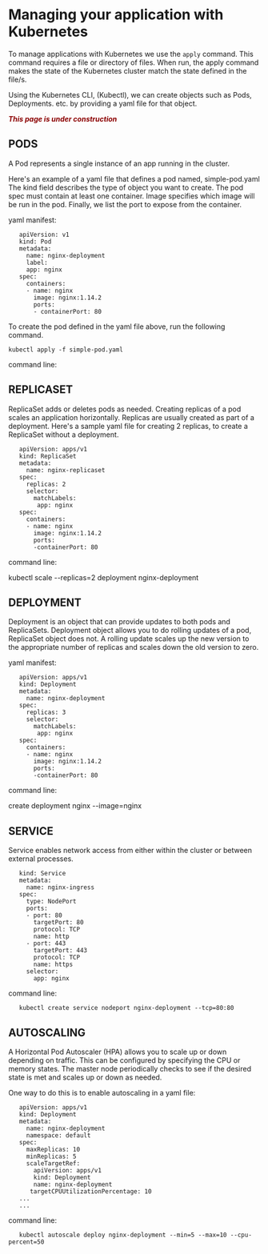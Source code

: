 # Managing your application with Kubernetes 

To manage applications with Kubernetes we use the `apply` command. This command requires a file or directory of files. When run, the apply command makes the state of the Kubernetes cluster match the state defined in the file/s. 

Using the Kubernetes CLI, (Kubectl), we can create objects such as Pods, Deployments. etc. by providing a yaml file for that object. 
 
<span style="color:darkred">***This page is under construction***</span>


## PODS

A Pod represents a single instance of an app running in the cluster. 

Here's an example of a yaml file that defines a pod named, simple-pod.yaml 
The kind field describes the type of object you want to create. 
The pod spec must contain at least one container. Image specifies which image will be run in the pod. 
Finally, we list the port to expose from the container. 

yaml manifest:

       apiVersion: v1
       kind: Pod
       metadata:
         name: nginx-deployment
         label:
         app: nginx  
       spec:
         containers:
         - name: nginx
           image: nginx:1.14.2
           ports:
           - containerPort: 80

To create the pod defined in the yaml file above, run the following command. 

    kubectl apply -f simple-pod.yaml 


command line:  

## REPLICASET

ReplicaSet adds or deletes pods as needed. 
Creating replicas of a pod scales an application horizontally. Replicas are usually created as part of a deployment. 
Here's a sample yaml file for creating 2 replicas, to create a ReplicaSet without a deployment.  

       apiVersion: apps/v1
       kind: ReplicaSet
       metadata:
         name: nginx-replicaset
       spec: 
         replicas: 2
         selector:
           matchLabels:
            app: nginx
       spec: 
         containers:
         - name: nginx
           image: nginx:1.14.2
           ports:
           -containerPort: 80

command line: 

kubectl scale --replicas=2 deployment nginx-deployment


## DEPLOYMENT

Deployment is an object that can provide updates to both pods and ReplicaSets. 
Deployment object allows you to do rolling updates of a pod, ReplicaSet object does not. A rolling update scales up the new version to the appropriate number of replicas and scales down the old version to zero. 

yaml manifest: 

       apiVersion: apps/v1
       kind: Deployment
       metadata:
         name: nginx-deployment
       spec: 
         replicas: 3
         selector:
           matchLabels:
            app: nginx
       spec: 
         containers:
         - name: nginx
           image: nginx:1.14.2
           ports:
           -containerPort: 80

command line: 

create deployment nginx --image=nginx


## SERVICE

Service enables network access from either within the cluster or between external processes. 

       kind: Service
       metadata:
         name: nginx-ingress
       spec:
         type: NodePort
         ports:
         - port: 80
           targetPort: 80
           protocol: TCP
           name: http
         - port: 443
           targetPort: 443
           protocol: TCP
           name: https
         selector:
           app: nginx


command line: 

       kubectl create service nodeport nginx-deployment --tcp=80:80


## AUTOSCALING

A Horizontal Pod Autoscaler (HPA) allows you to scale up or down depending on traffic. 
This can be configured by specifying the CPU or memory states. 
The master node periodically checks to see if the desired state is met and scales up or down as needed.  

One way to do this is to enable autoscaling in a yaml file: 

       apiVersion: apps/v1
       kind: Deployment
       metadata:
         name: nginx-deployment
         namespace: default
       spec:
         maxReplicas: 10
         minReplicas: 5
         scaleTargetRef: 
           apiVersion: apps/v1
           kind: Deployment
           name: nginx-deployment
          targetCPUUtilizationPercentage: 10
       ...
       ...
         
command line: 
        
       kubectl autoscale deploy nginx-deployment --min=5 --max=10 --cpu-percent=50

